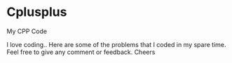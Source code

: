 # Cplusplus
My CPP Code

I love coding.. Here are some of the problems that I coded in my spare time. Feel free to give any comment or feedback. Cheers
